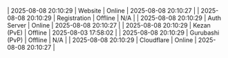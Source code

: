 | 2025-08-08 20:10:29 | Website | Online | 2025-08-08 20:10:27 |
| 2025-08-08 20:10:29 | Registration | Offline | N/A |
| 2025-08-08 20:10:29 | Auth Server | Online | 2025-08-08 20:10:27 |
| 2025-08-08 20:10:29 | Kezan (PvE) | Offline | 2025-08-03 17:58:02 |
| 2025-08-08 20:10:29 | Gurubashi (PvP) | Offline | N/A |
| 2025-08-08 20:10:29 | Cloudflare | Online | 2025-08-08 20:10:27 |
